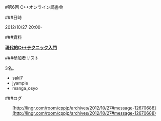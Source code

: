 #第6回 C++オンライン読書会

###日時

2012/10/27 20:00-



###資料

[<b>現代的C++テクニック入門</b>](https://sites.google.com/site/boostjp/cppnow/2012#modern-cpp-techniques)


###参加者リスト

3名。

- saki7
- jyample
- manga_osyo

###ログ

<ul/>

[http://lingr.com/room/cppjp/archives/2012/10/27#message-12670688](http://lingr.com/room/cppjp/archives/2012/10/27#message-12670688)


